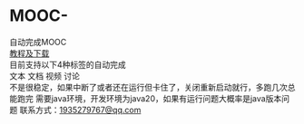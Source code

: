 # MOOC-
自动完成MOOC  
[教程及下载](https://xiongzhiyuan233.github.io/moocScript/)  
目前支持以下4种标签的自动完成  
文本
文档
视频
讨论  
不是很稳定，如果中断了或者还在运行但卡住了，关闭重新启动就行，多跑几次总能跑完
需要java环境，开发环境为java20，如果有运行问题大概率是java版本问题
联系方式：1935279767@qq.com
